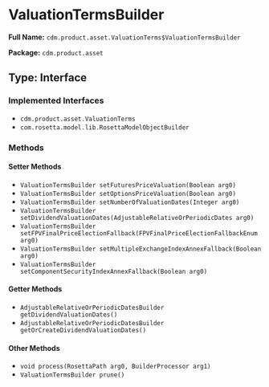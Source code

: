 # ValuationTermsBuilder

**Full Name:** `cdm.product.asset.ValuationTerms$ValuationTermsBuilder`

**Package:** `cdm.product.asset`

## Type: Interface

### Implemented Interfaces

- `cdm.product.asset.ValuationTerms`
- `com.rosetta.model.lib.RosettaModelObjectBuilder`

### Methods

#### Setter Methods

- `ValuationTermsBuilder setFuturesPriceValuation(Boolean arg0)`
- `ValuationTermsBuilder setOptionsPriceValuation(Boolean arg0)`
- `ValuationTermsBuilder setNumberOfValuationDates(Integer arg0)`
- `ValuationTermsBuilder setDividendValuationDates(AdjustableRelativeOrPeriodicDates arg0)`
- `ValuationTermsBuilder setFPVFinalPriceElectionFallback(FPVFinalPriceElectionFallbackEnum arg0)`
- `ValuationTermsBuilder setMultipleExchangeIndexAnnexFallback(Boolean arg0)`
- `ValuationTermsBuilder setComponentSecurityIndexAnnexFallback(Boolean arg0)`

#### Getter Methods

- `AdjustableRelativeOrPeriodicDatesBuilder getDividendValuationDates()`
- `AdjustableRelativeOrPeriodicDatesBuilder getOrCreateDividendValuationDates()`

#### Other Methods

- `void process(RosettaPath arg0, BuilderProcessor arg1)`
- `ValuationTermsBuilder prune()`

